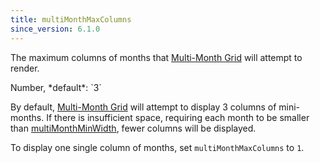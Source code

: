 ```yaml
---
title: multiMonthMaxColumns
since_version: 6.1.0
---
```


The maximum columns of months that [Multi-Month Grid](multimonth-grid) will attempt to render.

<div class='spec' markdown='1'>
Number, *default*: `3`
</div>

By default, [Multi-Month Grid](multimonth-grid) will attempt to display 3 columns of mini-months. If there is insufficient space, requiring each month to be smaller than [multiMonthMinWidth](multiMonthMinWidth), fewer columns will be displayed.

To display one single column of months, set `multiMonthMaxColumns` to `1`.
